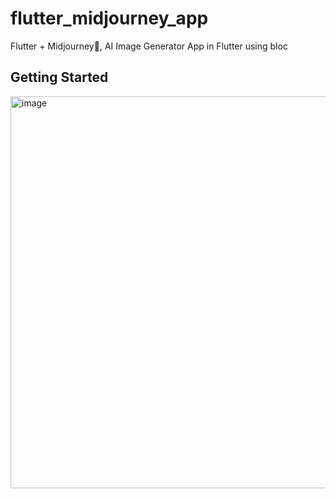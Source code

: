 # flutter_midjourney_app

Flutter + Midjourney🚀, AI Image Generator App in Flutter using bloc

## Getting Started

<img width="627" alt="image" src="https://github.com/user-attachments/assets/c818abc2-8082-4484-a51a-13b120b1d530">
